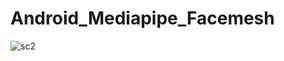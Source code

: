 # Android_Mediapipe_Facemesh

![sc2](https://user-images.githubusercontent.com/24444329/204798524-dc849eee-1f08-48fe-9908-420f2f4dc8a2.png)
